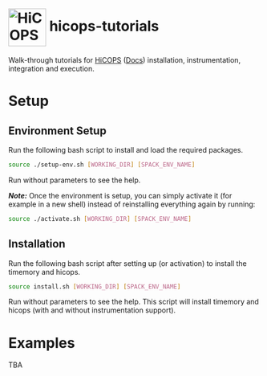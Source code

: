 # <img src="https://user-images.githubusercontent.com/14217455/97766105-66d7fd80-1aeb-11eb-9741-9938aec1b8d7.jpg" width="75" valign="middle" alt="HiCOPS"/> hicops-tutorials
Walk-through tutorials for [HiCOPS](https://github.com/hicops/hicops) ([Docs](https://hicops.github.io)) installation, instrumentation, integration and execution.

# Setup

## Environment Setup
Run the following bash script to install and load the required packages.

```bash
source ./setup-env.sh [WORKING_DIR] [SPACK_ENV_NAME]
```
Run without parameters to see the help.

***Note:*** Once the environment is setup, you can simply activate it (for example in a new shell) instead of reinstalling everything again by running:

```bash
source ./activate.sh [WORKING_DIR] [SPACK_ENV_NAME]
```

## Installation
Run the following bash script after setting up (or activation) to install the timemory and hicops.

```bash
source install.sh [WORKING_DIR] [SPACK_ENV_NAME]
```
Run without parameters to see the help. This script will install timemory and hicops (with and without instrumentation support).

# Examples
TBA
